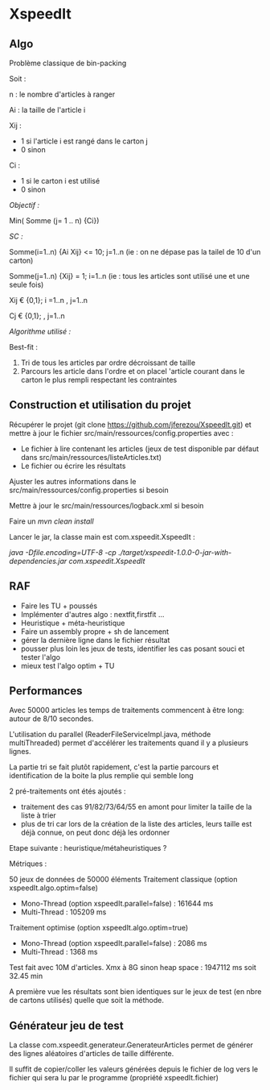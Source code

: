 # XspeedIt
## Algo

Problème classique de bin-packing

Soit :

n : le nombre d'articles à ranger

Ai : la taille de l'article i

Xij : 
- 1 si l'article i est rangé dans le carton j
- 0 sinon 


Ci : 
- 1 si le carton i est utilisé
- 0 sinon


*Objectif :*

Min( Somme (j= 1 .. n) {Ci})


*SC :*

Somme(i=1..n) {Ai Xij} <= 10; j=1..n (ie : on ne dépase pas la tailel de 10 d'un carton)

Somme(j=1..n) {Xij} = 1; i=1..n (ie : tous les articles sont utilisé une et une seule fois)

Xij € {0,1}; i =1..n , j=1..n

Cj € {0,1}; , j=1..n
 

*Algorithme utilisé :*

Best-fit :
1) Tri de tous les articles par ordre décroissant de taille
2) Parcours les article dans l'ordre et on placel 'article courant dans le carton le plus rempli respectant les contraintes


## Construction et utilisation du projet

Récupérer le projet (git clone https://github.com/jferezou/XspeedIt.git) et mettre à jour le fichier src/main/ressources/config.properties avec :
- Le fichier à lire contenant les articles (jeux de test disponible par défaut dans src/main/ressources/listeArticles.txt)
- Le fichier ou écrire les résultats

Ajuster les autres informations dans le src/main/ressources/config.properties si besoin

Mettre à jour le src/main/ressources/logback.xml si besoin

Faire un *mvn clean install*

Lancer le jar, la classe main est com.xspeedit.XspeedIt :

*java -Dfile.encoding=UTF-8 -cp ./target/xspeedit-1.0.0-0-jar-with-dependencies.jar com.xspeedit.XspeedIt*


## RAF
- Faire les TU + poussés
- Implémenter d'autres algo : nextfit,firstfit ...
- Heuristique + méta-heuristique
- Faire un assembly propre + sh de lancement
- gérer la dernière ligne dans le fichier résultat
- pousser plus loin les jeux de tests, identifier les cas posant souci et tester l'algo
- mieux test l'algo optim + TU

## Performances
Avec 50000 articles les temps de traitements commencent à être long: autour de 8/10 secondes.

L'utilisation du parallel (ReaderFileServiceImpl.java, méthode multiThreaded) permet d'accélérer les traitements quand il y a plusieurs lignes.

La partie tri se fait plutôt rapidement, c'est la partie parcours et identification de la boite la plus remplie qui semble long

2 pré-traitements ont étés ajoutés :
- traitement des cas 91/82/73/64/55 en amont pour limiter la taille de la liste à trier
- plus de tri car lors de la création de la liste des articles, leurs taille est déjà connue, on peut donc déjà les ordonner


Etape suivante : heuristique/métaheuristiques ?

Métriques :

50 jeux de données de 50000 éléments
Traitement classique (option xspeedIt.algo.optim=false)
- Mono-Thread (option xspeedIt.parallel=false) : 161644 ms
- Multi-Thread : 105209 ms

Traitement optimise (option xspeedIt.algo.optim=true)
- Mono-Thread (option xspeedIt.parallel=false) : 2086 ms
- Multi-Thread : 1368 ms


Test fait avec 10M d'articles. Xmx à 8G sinon heap space : 1947112 ms soit 32.45 min


A première vue les résultats sont bien identiques sur le jeux de test (en nbre de cartons utilisés) quelle que soit la méthode.


## Générateur jeu de test

La classe com.xspeedit.generateur.GenerateurArticles permet de générer des lignes aléatoires d'articles de taille différente.

Il suffit de copier/coller les valeurs générées depuis le fichier de log vers le fichier qui sera lu par le programme (propriété xspeedIt.fichier)
